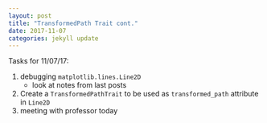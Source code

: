```yaml
---
layout: post
title: "TransformedPath Trait cont."
date: 2017-11-07
categories: jekyll update
---
```


Tasks for 11/07/17:
1. debugging `matplotlib.lines.Line2D`
    * look at notes from last posts
2. Create a `TransformedPathTrait` to be used as `transformed_path` attribute in `Line2D`
3. meeting with professor today

